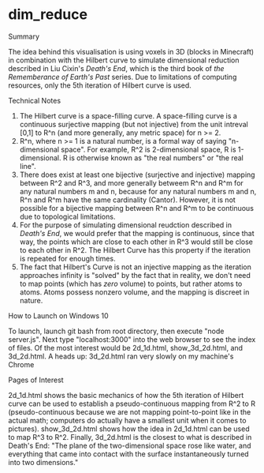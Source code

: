 # dim_reduce

Summary

The idea behind this visualisation is using voxels in 3D (blocks in Minecraft) in combination with the Hilbert curve to simulate dimensional reduction described in Liu Cixin's *Death's End*, which is the third book of *the Rememberance of Earth's Past* series. Due to limitations of computing resources, only the 5th iteration of Hilbert curve is used.




Technical Notes
1. The Hilbert curve is a space-filling curve. A space-filling curve is a continuous surjective mapping (but not injective) from the unit intreval [0,1] to R^n (and more generally, any metric space) for n >= 2. 
2. R^n, where n >= 1 is a natural number, is a formal way of saying "n-dimensional space". For example, R^2 is 2-dimensional space, R is 1-dimensional. R is otherwise known as "the real numbers" or "the real line".
3. There does exist at least one bijective (surjective and injective) mapping between R^2 and R^3, and more generally betweem R^n and R^m for any natural numbers m and n, because for any natural numbers m and n, R^n and R^m have the same cardinality (Cantor). However, it is not possible for a bijective mapping between R^n and R^m to be continuous due to topological limitations.
4. For the purpose of simulating dimensional reudction described in *Death's End*, we would prefer that the mapping is continuous, since that way, the points which are close to each other in R^3 would still be close to each other in R^2. The Hilbert Curve has this property if the iteration is repeated for enough times.
5. The fact that Hilbert's Curve is not an injective mapping as the iteration approaches infinity is "solved" by the fact that in reality, we don't need to map points (which has *zero* volume) to points, but rather atoms to atoms. Atoms possess nonzero volume, and the mapping is discreet in nature.




How to Launch on Windows 10

To launch, launch git bash from root directory, then execute "node server.js". Next type "localhost:3000" into the web browser to see the index of files.
Of the most interest would be 2d_1d.html, show_3d_2d.html, and 3d_2d.html. A heads up: 3d_2d.html ran very slowly on my machine's Chrome




Pages of Interest

2d_1d.html shows the basic mechanics of how the 5th iteration of Hilbert curve can be used to establish a pseudo-continuous mapping from R^2 to R (pseudo-continuous because we are not mapping point-to-point like in the actual math; computers do actually have a smallest unit when it comes to pictures).
show_3d_2d.html shows how the idea in 2d_1d.html can be used to map R^3 to R^2.
Finally, 3d_2d.html is the closest to what is described in Death's End: 
"The plane of the two-dimensional space rose like water, and everything that came into contact with the surface instantaneously turned into two dimensions."

